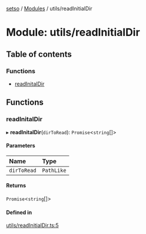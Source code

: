 [setso](../README.md) / [Modules](../modules.md) / utils/readInitialDir

# Module: utils/readInitialDir

## Table of contents

### Functions

- [readInitalDir](utils_readInitialDir.md#readinitaldir)

## Functions

### readInitalDir

▸ **readInitalDir**(`dirToRead`): `Promise`<`string`[]\>

#### Parameters

| Name | Type |
| :------ | :------ |
| `dirToRead` | `PathLike` |

#### Returns

`Promise`<`string`[]\>

#### Defined in

[utils/readInitialDir.ts:5](https://github.com/setsojs/setso/blob/898c81e/src/utils/readInitialDir.ts#L5)
